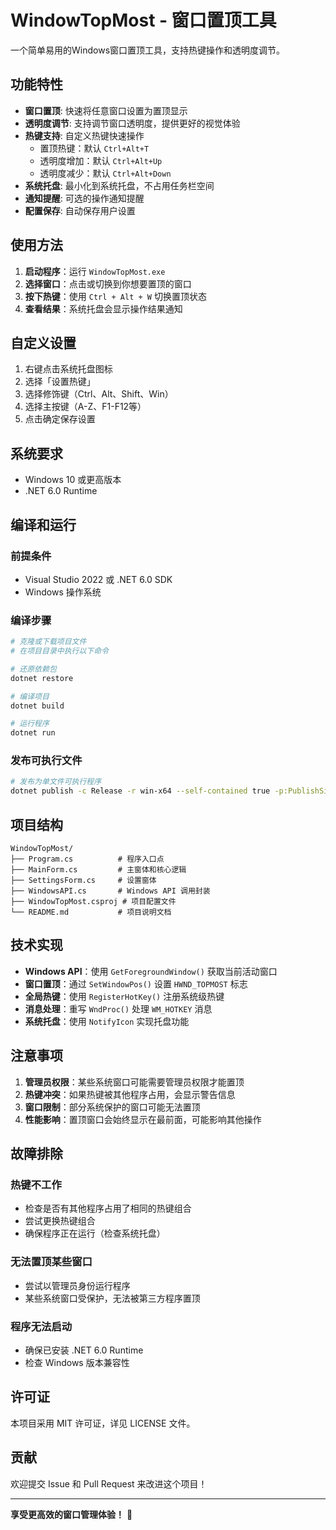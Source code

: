 # WindowTopMost - 窗口置顶工具

一个简单易用的Windows窗口置顶工具，支持热键操作和透明度调节。

## 功能特性

- **窗口置顶**: 快速将任意窗口设置为置顶显示
- **透明度调节**: 支持调节窗口透明度，提供更好的视觉体验
- **热键支持**: 自定义热键快速操作
  - 置顶热键：默认 `Ctrl+Alt+T`
  - 透明度增加：默认 `Ctrl+Alt+Up`
  - 透明度减少：默认 `Ctrl+Alt+Down`
- **系统托盘**: 最小化到系统托盘，不占用任务栏空间
- **通知提醒**: 可选的操作通知提醒
- **配置保存**: 自动保存用户设置

## 使用方法

1. **启动程序**：运行 `WindowTopMost.exe`
2. **选择窗口**：点击或切换到你想要置顶的窗口
3. **按下热键**：使用 `Ctrl + Alt + W` 切换置顶状态
4. **查看结果**：系统托盘会显示操作结果通知

## 自定义设置

1. 右键点击系统托盘图标
2. 选择「设置热键」
3. 选择修饰键（Ctrl、Alt、Shift、Win）
4. 选择主按键（A-Z、F1-F12等）
5. 点击确定保存设置

## 系统要求

- Windows 10 或更高版本
- .NET 6.0 Runtime

## 编译和运行

### 前提条件
- Visual Studio 2022 或 .NET 6.0 SDK
- Windows 操作系统

### 编译步骤
```bash
# 克隆或下载项目文件
# 在项目目录中执行以下命令

# 还原依赖包
dotnet restore

# 编译项目
dotnet build

# 运行程序
dotnet run
```

### 发布可执行文件
```bash
# 发布为单文件可执行程序
dotnet publish -c Release -r win-x64 --self-contained true -p:PublishSingleFile=true
```

## 项目结构

```
WindowTopMost/
├── Program.cs          # 程序入口点
├── MainForm.cs         # 主窗体和核心逻辑
├── SettingsForm.cs     # 设置窗体
├── WindowsAPI.cs       # Windows API 调用封装
├── WindowTopMost.csproj # 项目配置文件
└── README.md           # 项目说明文档
```

## 技术实现

- **Windows API**：使用 `GetForegroundWindow()` 获取当前活动窗口
- **窗口置顶**：通过 `SetWindowPos()` 设置 `HWND_TOPMOST` 标志
- **全局热键**：使用 `RegisterHotKey()` 注册系统级热键
- **消息处理**：重写 `WndProc()` 处理 `WM_HOTKEY` 消息
- **系统托盘**：使用 `NotifyIcon` 实现托盘功能

## 注意事项

1. **管理员权限**：某些系统窗口可能需要管理员权限才能置顶
2. **热键冲突**：如果热键被其他程序占用，会显示警告信息
3. **窗口限制**：部分系统保护的窗口可能无法置顶
4. **性能影响**：置顶窗口会始终显示在最前面，可能影响其他操作

## 故障排除

### 热键不工作
- 检查是否有其他程序占用了相同的热键组合
- 尝试更换热键组合
- 确保程序正在运行（检查系统托盘）

### 无法置顶某些窗口
- 尝试以管理员身份运行程序
- 某些系统窗口受保护，无法被第三方程序置顶

### 程序无法启动
- 确保已安装 .NET 6.0 Runtime
- 检查 Windows 版本兼容性

## 许可证

本项目采用 MIT 许可证，详见 LICENSE 文件。

## 贡献

欢迎提交 Issue 和 Pull Request 来改进这个项目！

---

**享受更高效的窗口管理体验！** 🚀
